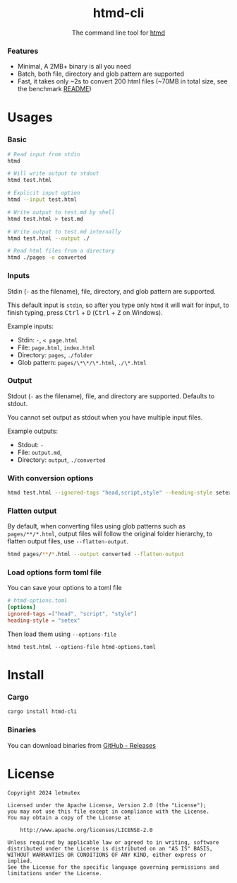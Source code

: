 <div align="center">
  <h1>htmd-cli</h1>
  <p>The command line tool for <a href="https://github.com/letmutex/htmd">htmd</a></p>
</div>

### Features

- Minimal, A 2MB+ binary is all you need
- Batch, both file, directory and glob pattern are supported
- Fast, it takes only ~2s to convert 200 html files (~70MB in total size, see the benchmark [README](./bench/README.md))

# Usages

### Basic

```bash
# Read input from stdin
htmd

# Will write output to stdout
htmd test.html

# Explicit input option
htmd --input test.html

# Write output to test.md by shell
htmd test.html > test.md

# Write output to test.md internally
htmd test.html --output ./

# Read html files from a directory
htmd ./pages -o converted
```

### Inputs

Stdin (`-` as the filename), file, directory, and glob pattern are supported.

This default input is `stdin`, so after you type only `htmd` it will wait for input, to finish typing, press <kbd>Ctrl</kbd> + <kbd>D</kbd> (<kbd>Ctrl</kbd> + <kbd>Z</kbd> on Windows).

Example inputs:

- Stdin: `-`, `< page.html`
- File: `page.html`, `index.html`
- Directory: `pages`, `./folder`
- Glob pattern: `pages/\*\*/\*.html`, `./\*.html`

### Output

Stdout (`-` as the filename), file, and directory are supported. Defaults to stdout.

You cannot set output as stdout when you have multiple input files.

Example outputs:

- Stdout: `-`
- File: `output.md`,
- Directory: `output`, `./converted`

### With conversion options

```bash
htmd test.html --ignored-tags "head,script,style" --heading-style setex
```

### Flatten output

By default, when converting files using glob patterns such as `pages/**/*.html`, output files will follow the original folder hierarchy, to flatten output files, use `--flatten-output`.

```bash
htmd pages/**/*.html --output converted --flatten-output
```

### Load options form toml file

You can save your options to a toml file

```toml
# htmd-options.toml
[options]
ignored-tags =["head", "script", "style"]
heading-style = "setex"
```

Then load them using `--options-file`

```
htmd test.html --options-file htmd-options.toml
```

# Install

### Cargo

```bash
cargo install htmd-cli
```

### Binaries

You can download binaries from [GitHub - Releases](https://github.com/letmutex/htmd-cli/releases)

# License

```
Copyright 2024 letmutex

Licensed under the Apache License, Version 2.0 (the "License");
you may not use this file except in compliance with the License.
You may obtain a copy of the License at

    http://www.apache.org/licenses/LICENSE-2.0

Unless required by applicable law or agreed to in writing, software
distributed under the License is distributed on an "AS IS" BASIS,
WITHOUT WARRANTIES OR CONDITIONS OF ANY KIND, either express or implied.
See the License for the specific language governing permissions and
limitations under the License.
```
